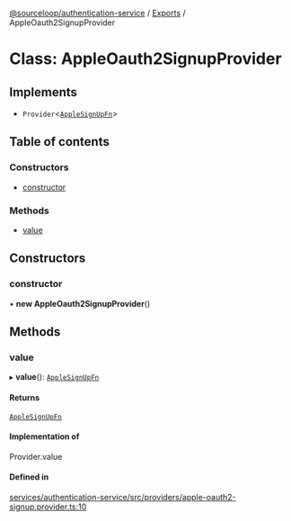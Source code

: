 [@sourceloop/authentication-service](../README.md) / [Exports](../modules.md) / AppleOauth2SignupProvider

# Class: AppleOauth2SignupProvider

## Implements

- `Provider`<[`AppleSignUpFn`](../interfaces/AppleSignUpFn.md)\>

## Table of contents

### Constructors

- [constructor](AppleOauth2SignupProvider.md#constructor)

### Methods

- [value](AppleOauth2SignupProvider.md#value)

## Constructors

### constructor

• **new AppleOauth2SignupProvider**()

## Methods

### value

▸ **value**(): [`AppleSignUpFn`](../interfaces/AppleSignUpFn.md)

#### Returns

[`AppleSignUpFn`](../interfaces/AppleSignUpFn.md)

#### Implementation of

Provider.value

#### Defined in

[services/authentication-service/src/providers/apple-oauth2-signup.provider.ts:10](https://github.com/codeweb05/repo1/blob/a4cf318/services/authentication-service/src/providers/apple-oauth2-signup.provider.ts#L10)
